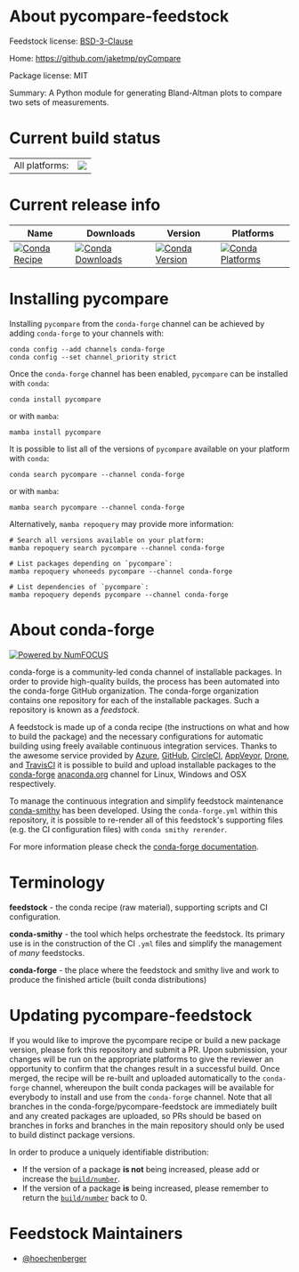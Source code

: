 About pycompare-feedstock
=========================

Feedstock license: [BSD-3-Clause](https://github.com/conda-forge/pycompare-feedstock/blob/main/LICENSE.txt)

Home: https://github.com/jaketmp/pyCompare

Package license: MIT

Summary: A Python module for generating Bland-Altman plots to compare two sets of measurements.

Current build status
====================


<table><tr><td>All platforms:</td>
    <td>
      <a href="https://dev.azure.com/conda-forge/feedstock-builds/_build/latest?definitionId=6464&branchName=main">
        <img src="https://dev.azure.com/conda-forge/feedstock-builds/_apis/build/status/pycompare-feedstock?branchName=main">
      </a>
    </td>
  </tr>
</table>

Current release info
====================

| Name | Downloads | Version | Platforms |
| --- | --- | --- | --- |
| [![Conda Recipe](https://img.shields.io/badge/recipe-pycompare-green.svg)](https://anaconda.org/conda-forge/pycompare) | [![Conda Downloads](https://img.shields.io/conda/dn/conda-forge/pycompare.svg)](https://anaconda.org/conda-forge/pycompare) | [![Conda Version](https://img.shields.io/conda/vn/conda-forge/pycompare.svg)](https://anaconda.org/conda-forge/pycompare) | [![Conda Platforms](https://img.shields.io/conda/pn/conda-forge/pycompare.svg)](https://anaconda.org/conda-forge/pycompare) |

Installing pycompare
====================

Installing `pycompare` from the `conda-forge` channel can be achieved by adding `conda-forge` to your channels with:

```
conda config --add channels conda-forge
conda config --set channel_priority strict
```

Once the `conda-forge` channel has been enabled, `pycompare` can be installed with `conda`:

```
conda install pycompare
```

or with `mamba`:

```
mamba install pycompare
```

It is possible to list all of the versions of `pycompare` available on your platform with `conda`:

```
conda search pycompare --channel conda-forge
```

or with `mamba`:

```
mamba search pycompare --channel conda-forge
```

Alternatively, `mamba repoquery` may provide more information:

```
# Search all versions available on your platform:
mamba repoquery search pycompare --channel conda-forge

# List packages depending on `pycompare`:
mamba repoquery whoneeds pycompare --channel conda-forge

# List dependencies of `pycompare`:
mamba repoquery depends pycompare --channel conda-forge
```


About conda-forge
=================

[![Powered by
NumFOCUS](https://img.shields.io/badge/powered%20by-NumFOCUS-orange.svg?style=flat&colorA=E1523D&colorB=007D8A)](https://numfocus.org)

conda-forge is a community-led conda channel of installable packages.
In order to provide high-quality builds, the process has been automated into the
conda-forge GitHub organization. The conda-forge organization contains one repository
for each of the installable packages. Such a repository is known as a *feedstock*.

A feedstock is made up of a conda recipe (the instructions on what and how to build
the package) and the necessary configurations for automatic building using freely
available continuous integration services. Thanks to the awesome service provided by
[Azure](https://azure.microsoft.com/en-us/services/devops/), [GitHub](https://github.com/),
[CircleCI](https://circleci.com/), [AppVeyor](https://www.appveyor.com/),
[Drone](https://cloud.drone.io/welcome), and [TravisCI](https://travis-ci.com/)
it is possible to build and upload installable packages to the
[conda-forge](https://anaconda.org/conda-forge) [anaconda.org](https://anaconda.org/)
channel for Linux, Windows and OSX respectively.

To manage the continuous integration and simplify feedstock maintenance
[conda-smithy](https://github.com/conda-forge/conda-smithy) has been developed.
Using the ``conda-forge.yml`` within this repository, it is possible to re-render all of
this feedstock's supporting files (e.g. the CI configuration files) with ``conda smithy rerender``.

For more information please check the [conda-forge documentation](https://conda-forge.org/docs/).

Terminology
===========

**feedstock** - the conda recipe (raw material), supporting scripts and CI configuration.

**conda-smithy** - the tool which helps orchestrate the feedstock.
                   Its primary use is in the construction of the CI ``.yml`` files
                   and simplify the management of *many* feedstocks.

**conda-forge** - the place where the feedstock and smithy live and work to
                  produce the finished article (built conda distributions)


Updating pycompare-feedstock
============================

If you would like to improve the pycompare recipe or build a new
package version, please fork this repository and submit a PR. Upon submission,
your changes will be run on the appropriate platforms to give the reviewer an
opportunity to confirm that the changes result in a successful build. Once
merged, the recipe will be re-built and uploaded automatically to the
`conda-forge` channel, whereupon the built conda packages will be available for
everybody to install and use from the `conda-forge` channel.
Note that all branches in the conda-forge/pycompare-feedstock are
immediately built and any created packages are uploaded, so PRs should be based
on branches in forks and branches in the main repository should only be used to
build distinct package versions.

In order to produce a uniquely identifiable distribution:
 * If the version of a package **is not** being increased, please add or increase
   the [``build/number``](https://docs.conda.io/projects/conda-build/en/latest/resources/define-metadata.html#build-number-and-string).
 * If the version of a package **is** being increased, please remember to return
   the [``build/number``](https://docs.conda.io/projects/conda-build/en/latest/resources/define-metadata.html#build-number-and-string)
   back to 0.

Feedstock Maintainers
=====================

* [@hoechenberger](https://github.com/hoechenberger/)

